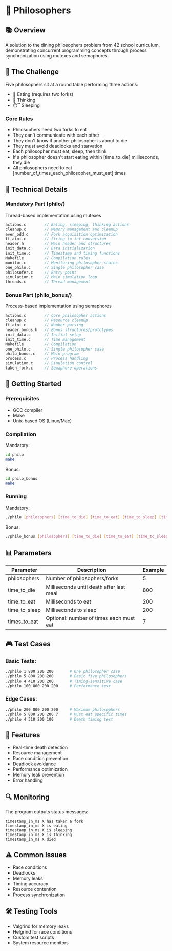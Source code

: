 # 🍝 Philosophers

## 📚 Overview
A solution to the dining philosophers problem from 42 school curriculum, demonstrating concurrent programming concepts through process synchronization using mutexes and semaphores.

## 🎯 The Challenge
Five philosophers sit at a round table performing three actions:
- 🍴 Eating (requires two forks)
- 💭 Thinking
- 😴 Sleeping

### Core Rules
- Philosophers need two forks to eat
- They can't communicate with each other
- They don't know if another philosopher is about to die
- They must avoid deadlocks and starvation
- Each philosopher must eat, sleep, then think
- If a philosopher doesn't start eating within [time_to_die] milliseconds, they die
- All philosophers need to eat [number_of_times_each_philosopher_must_eat] times

## 🔧 Technical Details

### Mandatory Part (philo/)
Thread-based implementation using mutexes
```c
actions.c        // Eating, sleeping, thinking actions  
cleanup.c        // Memory management and cleanup  
even_odd.c       // Fork acquisition optimization  
ft_atoi.c        // String to int conversion  
header.h         // Main header and structures  
init_data.c      // Data initialization  
init_time.c      // Timestamp and timing functions  
Makefile         // Compilation rules  
monitor.c        // Monitoring philosopher states  
one_philo.c      // Single philosopher case  
philosofer.c     // Entry point  
simulation.c     // Main simulation loop  
threads.c        // Thread management  
```

### Bonus Part (philo_bonus/)
Process-based implementation using semaphores
```c
actions.c        // Core philosopher actions
cleanup.c        // Resource cleanup
ft_atoi.c        // Number parsing
header_bonus.h   // Bonus structures/prototypes
init_data.c      // Initial setup
init_time.c      // Time management
Makefile         // Compilation
one_philo.c      // Single philosopher case
philo_bonus.c    // Main program
process.c        // Process handling
simulation.c     // Simulation control
taken_fork.c     // Semaphore operations
```

## 🚀 Getting Started

### Prerequisites
- GCC compiler
- Make
- Unix-based OS (Linux/Mac)

### Compilation

Mandatory:
```bash
cd philo
make
```

Bonus:
```bash
cd philo_bonus
make
```

### Running

Mandatory:
```bash
./philo [philosophers] [time_to_die] [time_to_eat] [time_to_sleep] [times_to_eat]
```

Bonus:
```bash
./philo_bonus [philosophers] [time_to_die] [time_to_eat] [time_to_sleep] [times_to_eat]
```

## 📊 Parameters

| Parameter | Description | Example |
|-----------|-------------|---------|
| philosophers | Number of philosophers/forks | 5 |
| time_to_die | Milliseconds until death after last meal | 800 |
| time_to_eat | Milliseconds to eat | 200 |
| time_to_sleep | Milliseconds to sleep | 200 |
| times_to_eat | Optional: number of times each must eat | 7 |

## 🎮 Test Cases

### Basic Tests:
```bash
./philo 1 800 200 200       # One philosopher case
./philo 5 800 200 200       # Basic five philosophers
./philo 4 410 200 200       # Timing-sensitive case
./philo 100 800 200 200     # Performance test
```

### Edge Cases:
```bash
./philo 200 800 200 200     # Maximum philosophers
./philo 5 800 200 200 7     # Must eat specific times
./philo 4 310 200 100       # Death timing test
```

## 🎯 Features

- Real-time death detection
- Resource management
- Race condition prevention
- Deadlock avoidance
- Performance optimization
- Memory leak prevention
- Error handling

## 🔍 Monitoring

The program outputs status messages:
```
timestamp_in_ms X has taken a fork
timestamp_in_ms X is eating
timestamp_in_ms X is sleeping
timestamp_in_ms X is thinking
timestamp_in_ms X died
```

## ⚠️ Common Issues

- Race conditions
- Deadlocks
- Memory leaks
- Timing accuracy
- Resource contention
- Process synchronization

## 🛠️ Testing Tools

- Valgrind for memory leaks
- Helgrind for race conditions
- Custom test scripts
- System resource monitors

